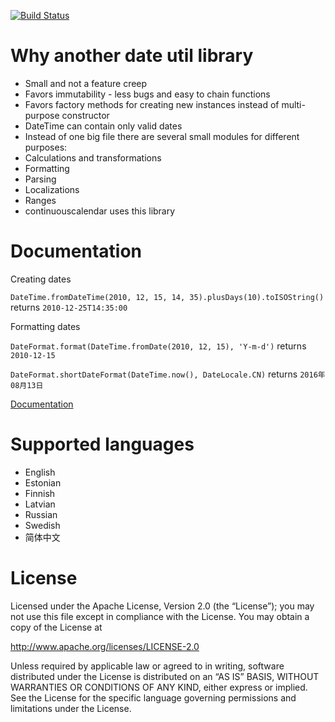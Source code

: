 [![Build Status](https://travis-ci.org/continuouscalendar/dateutils.svg?branch=master)](https://travis-ci.org/continuouscalendar/dateutils)

Why another date util library
=============================

* Small and not a feature creep
* Favors immutability - less bugs and easy to chain functions
* Favors factory methods for creating new instances instead of multi-purpose constructor
* DateTime can contain only valid dates
* Instead of one big file there are several small modules for different purposes: 
 * Calculations and transformations
 * Formatting
 * Parsing
 * Localizations
 * Ranges
* continuouscalendar uses this library

Documentation
=============

Creating dates

```DateTime.fromDateTime(2010, 12, 15, 14, 35).plusDays(10).toISOString()``` returns ```2010-12-25T14:35:00```

Formatting dates

```DateFormat.format(DateTime.fromDate(2010, 12, 15), 'Y-m-d')``` returns ```2010-12-15```

```DateFormat.shortDateFormat(DateTime.now(), DateLocale.CN)``` returns ```2016年08月13日```

[Documentation](http://continuouscalendar.github.io/dateutils/docs/)


Supported languages
===================

-   English
-   Estonian
-   Finnish
-   Latvian
-   Russian
-   Swedish
-   简体中文


License
=======

Licensed under the Apache License, Version 2.0 (the “License”); you may not use this file except in compliance with the License. You may obtain a copy of the License at

http://www.apache.org/licenses/LICENSE-2.0

Unless required by applicable law or agreed to in writing, software distributed under the License is distributed on an “AS IS” BASIS, WITHOUT WARRANTIES OR CONDITIONS OF ANY KIND, either express or implied. See the License for the specific language governing permissions and limitations under the License.
